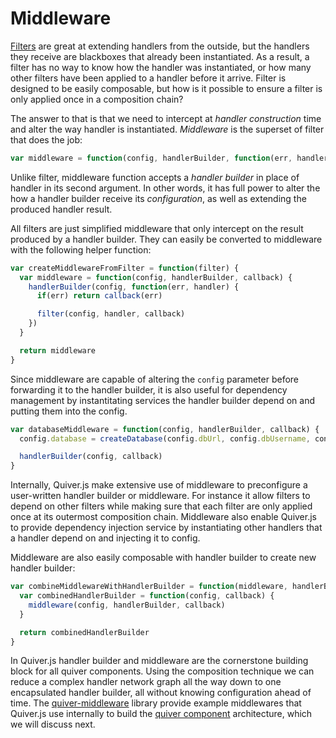
Middleware
==========

[Filters](05-filter.md) are great at extending handlers from the outside, but the handlers they receive are blackboxes that already been instantiated. As a result, a filter has no way to know how the handler was instantiated, or how many other filters have been applied to a handler before it arrive. Filter is designed to be easily composable, but how is it possible to ensure a filter is only applied once in a composition chain?

The answer to that is that we need to intercept at _handler construction_ time and alter the way handler is instantiated. _Middleware_ is the superset of filter that does the job:

```javascript
var middleware = function(config, handlerBuilder, function(err, handler) { })
```

Unlike filter, middleware function accepts a _handler builder_ in place of handler in its second argument. In other words, it has full power to alter the how a handler builder receive its _configuration_, as well as extending the produced handler result.

All filters are just simplified middleware that only intercept on the result produced by a handler builder. They can easily be converted to middleware with the following helper function:

```javascript
var createMiddlewareFromFilter = function(filter) {
  var middleware = function(config, handlerBuilder, callback) {
    handlerBuilder(config, function(err, handler) {
      if(err) return callback(err)

      filter(config, handler, callback)
    })
  }

  return middleware
}
```

Since middleware are capable of altering the `config` parameter before forwarding it to the handler builder, it is also useful for dependency management by instantitating services the handler builder depend on and putting them into the config.

```javascript
var databaseMiddleware = function(config, handlerBuilder, callback) {
  config.database = createDatabase(config.dbUrl, config.dbUsername, config.dbPassword)

  handlerBuilder(config, callback)
}
```

Internally, Quiver.js make extensive use of middleware to preconfigure a user-written handler builder or middleware. For instance it allow filters to depend on other filters while making sure that each filter are only applied once at its outermost composition chain. Middleware also enable Quiver.js to provide dependency injection service by instantiating other handlers that a handler depend on and injecting it to config.

Middleware are also easily composable with handler builder to create new handler builder:

```javascript
var combineMiddlewareWithHandlerBuilder = function(middleware, handlerBuilder) {
  var combinedHandlerBuilder = function(config, callback) {
    middleware(config, handlerBuilder, callback)
  }

  return combinedHandlerBuilder
}
```

In Quiver.js handler builder and middleware are the cornerstone building block for all quiver components. Using the composition technique we can reduce a complex handler network graph all the way down to one encapsulated handler builder, all without knowing configuration ahead of time. The [quiver-middleware](https://github.com/quiverjs/middleware) library provide example middlewares that Quiver.js use internally to build the [quiver component](component.md) architecture, which we will discuss next.